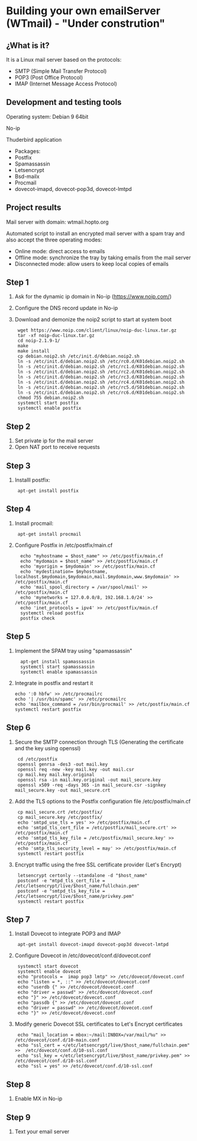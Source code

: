 # Building your own emailServer (WTmail) - "Under constrution"
## ¿What is it?
It is a Linux mail server based on the protocols:
* SMTP (Simple Mail Transfer Protocol)
* POP3 (Post Office Protocol)
* IMAP (Internet Message Access Protocol)
## Development and testing tools
Operating system: Debian 9 64bit

No-ip

Thuderbird application
* Packages:
* Postfix
* Spamassassin
* Letsencrypt
* Bsd-mailx
* Procmail
* dovecot-imapd, dovecot-pop3d, dovecot-lmtpd

## Project results
Mail server with domain: wtmail.hopto.org

Automated script to install an encrypted mail server with a spam tray and also accept the three operating modes:
- Online mode: direct access to emails
- Offline mode: synchronize the tray by taking emails from the mail server
- Disconnected mode: allow users to keep local copies of emails

## Step 1
1. Ask for the dynamic ip domain in No-ip (https://www.noip.com/)
2. Configure the DNS record update in No-ip
3. Download and demonize the noip2 script to start at system boot

        wget https://www.noip.com/client/linux/noip-duc-linux.tar.gz
        tar -xf noip-duc-linux.tar.gz
        cd noip-2.1.9-1/
        make
        make install
        cp debian.noip2.sh /etc/init.d/debian.noip2.sh 
        ln -s /etc/init.d/debian.noip2.sh /etc/rc0.d/K01debian.noip2.sh
        ln -s /etc/init.d/debian.noip2.sh /etc/rc1.d/K01debian.noip2.sh  
        ln -s /etc/init.d/debian.noip2.sh /etc/rc2.d/K01debian.noip2.sh  
        ln -s /etc/init.d/debian.noip2.sh /etc/rc3.d/K01debian.noip2.sh  
        ln -s /etc/init.d/debian.noip2.sh /etc/rc4.d/K01debian.noip2.sh
        ln -s /etc/init.d/debian.noip2.sh /etc/rc5.d/S01debian.noip2.sh
        ln -s /etc/init.d/debian.noip2.sh /etc/rc6.d/K01debian.noip2.sh  
        chmod 755 debian.noip2.sh
        systemctl start postfix
        systemctl enable postfix

## Step 2
1. Set private ip for the mail server
2. Open NAT port to receive requests

## Step 3
1. Installl postfix: 

        apt-get install postfix

## Step 4
1. Install procmail: 

        apt-get install procmail
    
2. Configure Postfix in /etc/postfix/main.cf

         echo "myhostname = $host_name" >> /etc/postfix/main.cf
         echo "mydomain = $host_name" >> /etc/postfix/main.cf
         echo 'myorigin = $mydomain' >> /etc/postfix/main.cf
         echo 'mydestination= $myhostname, localhost.$mydomain,$mydomain,mail.$mydomain,www.$mydomain' >> /etc/postfix/main.cf
         echo 'mail_spool_directory = /var/spool/mail' >> /etc/postfix/main.cf
         echo 'mynetworks = 127.0.0.0/8, 192.168.1.0/24' >> /etc/postfix/main.cf
         echo 'inet_protocols = ipv4' >> /etc/postfix/main.cf
         systemctl reload postfix
         postfix check

## Step 5
1. Implement the SPAM tray using "spamassassin"

         apt-get install spamassassin
         systemctl start spamassassin
         systemctl enable spamassassin
         
 2. Integrate in postfix and restart it
 
        echo ':0 hbfw' >> /etc/procmailrc
        echo '| /usr/bin/spamc' >> /etc/procmailrc
        echo 'mailbox_command = /usr/bin/procmail' >> /etc/postfix/main.cf
        systemctl restart postfix
         
## Step 6
1. Secure the SMTP connection through TLS (Generating the certificate and the key using openssl)

        cd /etc/postfix
        openssl genrsa -des3 -out mail.key
        openssl req -new -key mail.key -out mail.csr
        cp mail.key mail.key.original
        openssl rsa -in mail.key.original -out mail_secure.key
        openssl x509 -req -days 365 -in mail_secure.csr -signkey mail_secure.key -out mail_secure.crt
        
2. Add the TLS options to the Postfix configuration file /etc/postfix/main.cf

        cp mail_secure.crt /etc/postfix/
        cp mail_secure.key /etc/postfix/
        echo 'smtpd_use_tls = yes' >> /etc/postfix/main.cf
        echo 'smtpd_tls_cert_file = /etc/postfix/mail_secure.crt' >> /etc/postfix/main.cf
        echo 'smtpd_tls_key_file = /etc/postfix/mail_secure.key' >> /etc/postfix/main.cf
        echo 'smtp_tls_security_level = may' >> /etc/postfix/main.cf
        systemctl restart postfix
        
3. Encrypt traffic using the free SSL certificate provider (Let's Encrypt)

        letsencrypt certonly --standalone -d "$host_name"
        postconf -e "mtpd_tls_cert_file = /etc/letsencrypt/live/$host_name/fullchain.pem"
        postconf -e "smtpd_tls_key_file = /etc/letsencrypt/live/$host_name/privkey.pem"
        systemctl restart postfix

## Step 7
1. Install Dovecot to integrate POP3 and IMAP
        
        apt-get install dovecot-imapd dovecot-pop3d dovecot-lmtpd
        
2. Configure Dovecot in /etc/dovecot/conf.d/dovecot.conf

        systemctl start dovecot
        systemctl enable dovecot
        echo "protocols =  imap pop3 lmtp" >> /etc/dovecot/dovecot.conf
        echo "listen = *, ::" >> /etc/dovecot/dovecot.conf
        echo "userdb {" >> /etc/dovecot/dovecot.conf
        echo "driver = passwd" >> /etc/dovecot/dovecot.conf
        echo "}" >> /etc/dovecot/dovecot.conf
        echo "passdb {" >> /etc/dovecot/dovecot.conf
        echo "driver = passwd" >> /etc/dovecot/dovecot.conf
        echo "}" >> /etc/dovecot/dovecot.conf
        
3. Modify generic Dovecot SSL certificates to Let's Encrypt certificates

        echo "mail_location = mbox:~/mail:INBOX=/var/mail/%u" >> /etc/dovecot/conf.d/10-main.conf
        echo "ssl_cert = </etc/letsencrypt/live/$host_name/fullchain.pem" >>  /etc/dovecot/conf.d/10-ssl.conf
        echo "ssl_key = </etc/letsencrypt/live/$host_name/privkey.pem" >> /etc/dovecot/conf.d/10-ssl.conf
        echo "ssl = yes" >> /etc/dovecot/conf.d/10-ssl.conf

## Step 8
1. Enable MX in No-ip

## Step 9
1. Text your email server
